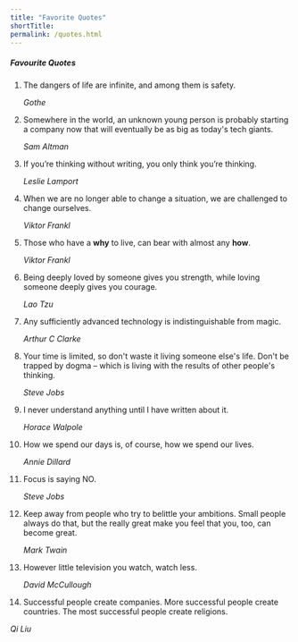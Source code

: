```yaml
---
title: "Favorite Quotes"
shortTitle: 
permalink: /quotes.html
---
```


##### Favourite Quotes

1. The dangers of life are infinite, and among them is safety. 

   *Gothe*

1. Somewhere in the world, an unknown young person is probably starting a company now that will eventually be as big as today's tech giants.

   *Sam Altman*
   
1. If you’re thinking without writing, you only think you’re thinking.

   *Leslie Lamport*

1. When we are no longer able to change a situation, we are challenged to change ourselves.

   *Viktor Frankl*
  
1. Those who have a **why** to live, can bear with almost any **how**.

   *Viktor Frankl*

1. Being deeply loved by someone gives you strength, while loving someone deeply gives you courage.
   
   *Lao Tzu*

1. Any sufficiently advanced technology is indistinguishable from magic.
   
   *Arthur C Clarke*

1. Your time is limited, so don't waste it living someone else's life. Don't be trapped by dogma – which is living with the results of other people's thinking.

   *Steve Jobs*
 
1. I never understand anything until I have written about it.
   
   *Horace Walpole*
   
1. How we spend our days is, of course, how we spend our lives.

   *Annie Dillard*

1. Focus is saying NO.

   *Steve Jobs*

1. Keep away from people who try to belittle your ambitions. Small people always do that, but the really great make you feel that you, too, can become great.

   *Mark Twain*
   
1. However little television you watch, watch less.

   *David McCullough*

1. Successful people create companies.  More successful people create countries.  The most successful people create religions.

  *Qi Liu*


